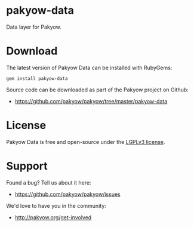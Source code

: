 # pakyow-data

Data layer for Pakyow.

# Download

The latest version of Pakyow Data can be installed with RubyGems:

```
gem install pakyow-data
```

Source code can be downloaded as part of the Pakyow project on Github:

- https://github.com/pakyow/pakyow/tree/master/pakyow-data

# License

Pakyow Data is free and open-source under the [LGPLv3 license](https://choosealicense.com/licenses/lgpl-3.0/).

# Support

Found a bug? Tell us about it here:

- https://github.com/pakyow/pakyow/issues

We'd love to have you in the community:

- http://pakyow.org/get-involved
